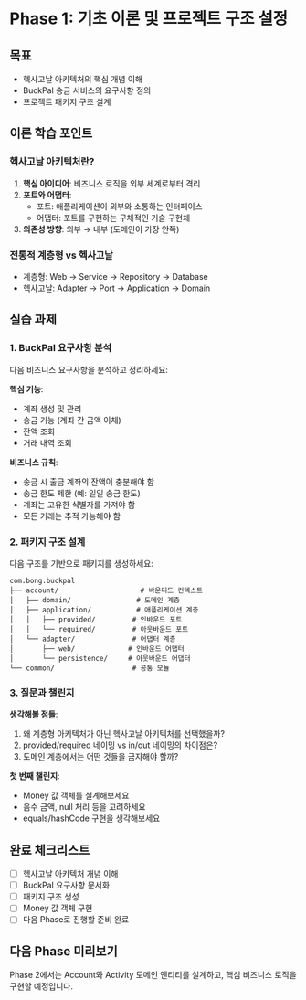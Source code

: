 # Phase 1: 기초 이론 및 프로젝트 구조 설정

## 목표
- 헥사고날 아키텍처의 핵심 개념 이해
- BuckPal 송금 서비스의 요구사항 정의
- 프로젝트 패키지 구조 설계

## 이론 학습 포인트

### 헥사고날 아키텍처란?
1. **핵심 아이디어**: 비즈니스 로직을 외부 세계로부터 격리
2. **포트와 어댑터**: 
   - 포트: 애플리케이션이 외부와 소통하는 인터페이스
   - 어댑터: 포트를 구현하는 구체적인 기술 구현체
3. **의존성 방향**: 외부 → 내부 (도메인이 가장 안쪽)

### 전통적 계층형 vs 헥사고날
- 계층형: Web → Service → Repository → Database
- 헥사고날: Adapter → Port → Application → Domain

## 실습 과제

### 1. BuckPal 요구사항 분석
다음 비즈니스 요구사항을 분석하고 정리하세요:

**핵심 기능**:
- 계좌 생성 및 관리
- 송금 기능 (계좌 간 금액 이체)
- 잔액 조회
- 거래 내역 조회

**비즈니스 규칙**:
- 송금 시 출금 계좌의 잔액이 충분해야 함
- 송금 한도 제한 (예: 일일 송금 한도)
- 계좌는 고유한 식별자를 가져야 함
- 모든 거래는 추적 가능해야 함

### 2. 패키지 구조 설계
다음 구조를 기반으로 패키지를 생성하세요:

```
com.bong.buckpal
├── account/                    # 바운디드 컨텍스트
│   ├── domain/                # 도메인 계층
│   ├── application/           # 애플리케이션 계층
│   │   ├── provided/         # 인바운드 포트
│   │   └── required/         # 아웃바운드 포트
│   └── adapter/              # 어댑터 계층
│       ├── web/             # 인바운드 어댑터
│       └── persistence/     # 아웃바운드 어댑터
└── common/                   # 공통 모듈
```

### 3. 질문과 챌린지

**생각해볼 점들**:
1. 왜 계층형 아키텍처가 아닌 헥사고날 아키텍처를 선택했을까?
2. provided/required 네이밍 vs in/out 네이밍의 차이점은?
3. 도메인 계층에서는 어떤 것들을 금지해야 할까?

**첫 번째 챌린지**:
- Money 값 객체를 설계해보세요
- 음수 금액, null 처리 등을 고려하세요
- equals/hashCode 구현을 생각해보세요

## 완료 체크리스트
- [ ] 헥사고날 아키텍처 개념 이해
- [ ] BuckPal 요구사항 문서화
- [ ] 패키지 구조 생성
- [ ] Money 값 객체 구현
- [ ] 다음 Phase로 진행할 준비 완료

## 다음 Phase 미리보기
Phase 2에서는 Account와 Activity 도메인 엔티티를 설계하고, 핵심 비즈니스 로직을 구현할 예정입니다.